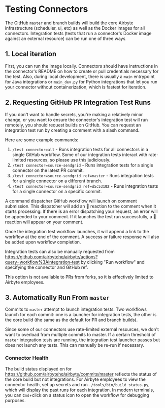 # Testing Connectors

The GitHub `master` and branch builds will build the core Airbyte infrastructure (scheduler, ui, etc) as well as the Docker images for all connectors. Integration tests (tests that run a connector's Docker image against an external resource) can be run one of three ways. 

## 1. Local iteration

First, you can run the image locally. Connectors should have instructions in the connector's README on how to create or pull credentials necessary for the test. Also, during local development, there is usually a `main` entrypoint for Java integrations or `main_dev.py` for Python integrations that let you run your connector without containerization, which is fastest for iteration.

## 2. Requesting GitHub PR Integration Test Runs

If you don't want to handle secrets, you're making a relatively minor change, or you want to ensure the connector's integration test will run remotely, you should request builds on GitHub. You can request an integration test run by creating a comment with a slash command.

Here are some example commands:
1. `/test connector=all` - Runs integration tests for all connectors in a single GitHub workflow. Some of our integration tests interact with rate-limited resources, so please use this judiciously. 
1. `/test connector=source-sendgrid` - Runs integration tests for a single connector on the latest PR commit. 
1. `/test connector=source-sendgrid ref=master` - Runs integration tests for a single connector on a different branch.
1. `/test connector=source-sendgrid ref=d5c53102` - Runs integration tests for a single connector on a specific commit.

A command dispatcher GitHub workflow will launch on comment submission. This dispatcher will add an :eyes: reaction to the comment when it starts processing. If there is an error dispatching your request, an error will be appended to your comment. If it launches the test run successfully, a :rocket: reaction will appear on your comment.

Once the integration test workflow launches, it will append a link to the workflow at the end of the comment. A success or failure response will also be added upon workflow completion.

Integration tests can also be manually requested from https://github.com/airbytehq/airbyte/actions?query=workflow%3Aintegration-test by clicking "Run workflow" and specifying the connector and GitHub ref.

This option is not available to PRs from forks, so it is effectively limited to Airbyte employees. 

## 3. Automatically Run From `master`

Commits to `master` attempt to launch integration tests. Two workflows launch for each commit: one is a launcher for integration tests, the other is the core build (the same as the default for PR and branch builds).

Since some of our connectors use rate-limited external resources, we don't want to overload from multiple commits to master. If a certain threshold of `master` integration tests are running, the integration test launcher passes but does not launch any tests. This can manually be re-run if necessary.

### Connector Health

The build status displayed on for https://github.com/airbytehq/airbyte/commits/master reflects the status of the core build but not integrations. For Airbyte employees to view the connector health, set up secrets and run `./tools/bin/build_status.py`, which will display the past runs for each integration. In modern terminals, you can `Cmd`+click on a status icon to open the workflow for debugging purposes.
